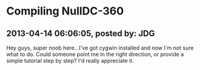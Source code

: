 # Compiling NullDC-360

## 2013-04-14 06:06:05, posted by: JDG

Hey guys, super noob here...I've got cygwin installed and now I'm not sure what to do. Could someone point me in the right direction, or provide a simple tutorial step by step? I'd really appreciate it.
